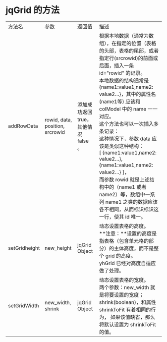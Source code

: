 # jqGrid 的方法

<table>
    <tr>
        <td>方法名</td>
        <td>参数</td>
        <td>返回值</td>
        <td>描述</td>
    </tr>
    <tr>
        <td>addRowData</td>
        <td>rowid, data, position, srcrowid</td>
        <td>添加成功返回 true，其他情况 false 。</td>
        <td>
            根据本地数据（通常为数组），在指定的位置（表格的头部，表格的尾部，或者指定行(srcrowid)的前面或后面，插入一条 id="rowid" 的记录。<br />
            本地数据的结构通常是 {name1:value1,name2: value2…}，其中的属性名(name1等) 应该和 colModel 中的 name 一一对应。 <br /> 
            这个方法也可以一次插入多条记录：<br />
            这种情况下，参数 data 应该是类似这种结构：<br />
             [ {name1:value1,name2: value2…}, {name1:value1,name2: value2…} ]，<br />
             而参数 rowid 就是上述结构中的（name1 或者 name2）等，数组中一系列 name1 之类的数据应该各不相同，从而标识标识这一行，使其 id 唯一。
        </td>
    </tr>
    <tr>
        <td>setGridheight</td>
        <td>new_height</td>
        <td>jqGrid Object</td>
        <td>
            动态设置表格的高度。<br />
            **注意：**设置的高度是指表格（包含单元格的部分）的主体高度，而不是整个 grid 的高度。<br />
            yhGrid 已经对高度自适应做了处理。
        </td>
    </tr>
    <tr>
        <td>setGridWidth</td>
        <td>new_width, shrink</td>
        <td>
            jqGrid Object
        </td>
        <td>
            动态设置表格的宽度。<br />
            两个参数：new_width 就是将要设置的宽度；shrink(boolean)，和属性 shrinkToFit 有着相同的行为，
            如果该值缺省，那么将默认设置为 shrinkToFit 的值。
        </td>
    </tr>
</table>